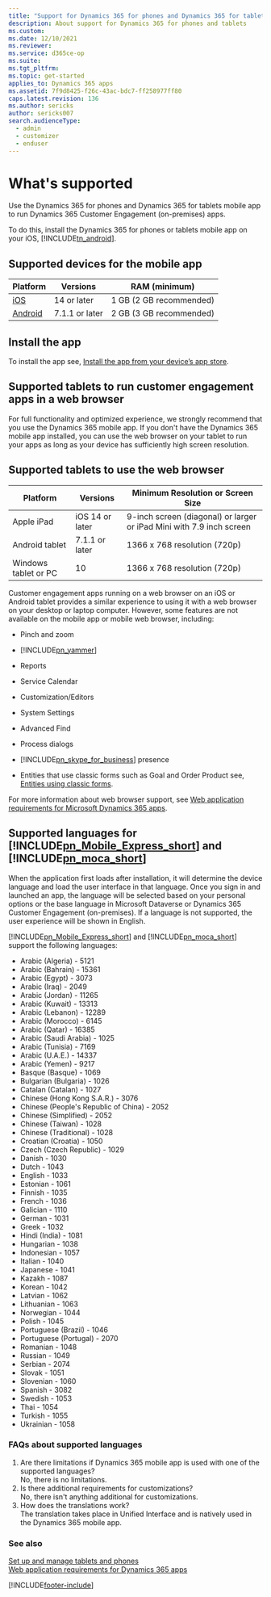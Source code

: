 ```yaml
---
title: "Support for Dynamics 365 for phones and Dynamics 365 for tablets | MicrosoftDocs"
description: About support for Dynamics 365 for phones and tablets
ms.custom:
ms.date: 12/10/2021
ms.reviewer:
ms.service: d365ce-op
ms.suite:
ms.tgt_pltfrm:
ms.topic: get-started
applies_to: Dynamics 365 apps
ms.assetid: 7f9d8425-f26c-43ac-bdc7-ff258977ff80
caps.latest.revision: 136
ms.author: sericks
author: sericks007
search.audienceType:
  - admin
  - customizer
  - enduser
---
```

# What's supported

Use the Dynamics 365 for phones and Dynamics 365 for tablets mobile app to run Dynamics 365 Customer Engagement (on-premises) apps.

To do this, install the Dynamics 365 for phones or tablets mobile app on your iOS, [!INCLUDE[tn_android](../includes/tn-android.md)]. 
  
## Supported devices for the mobile app

|                              Platform                              |   Versions    | RAM (minimum)  | 
|--------------------------------------------------------------------|---------------|----------------|
|       [iOS](./install-dynamics-365-for-phones-and-tablets.md#install-the-app-from-your-devices-app-store)       | 14 or later   |     1 GB (2 GB recommended)  |   
|     [Android](./install-dynamics-365-for-phones-and-tablets.md#install-the-app-from-your-devices-app-store)     | 7.1.1 or later |     2 GB (3 GB recommended)    | 
 
## Install the app 

To install the app see, [Install the app from your device’s app store](./install-dynamics-365-for-phones-and-tablets.md#install-the-app-from-your-devices-app-store).


## Supported tablets to run customer engagement apps in a web browser 

For full functionality and optimized experience, we strongly recommend that you use the Dynamics 365 mobile app. If you don't have the Dynamics 365 mobile app installed, you can  use the web browser on your tablet to run your apps as long as your device has sufficiently high screen resolution.


## Supported tablets to use the web browser
  
|                              Platform                              |   Versions    | Minimum Resolution or Screen Size  | 
|--------------------------------------------------------------------|---------------|------------------------------------|
|       Apple iPad      | iOS 14 or later  |     9-inch screen (diagonal) or larger or iPad Mini with 7.9 inch screen      |           
|     Android tablet  | 7.1.1 or later |     1366 x 768 resolution (720p)    |         
| Windows tablet or PC |      10       |     1366 x 768 resolution (720p) |
        

Customer engagement apps running on a web browser on an iOS or Android tablet provides a similar experience to using it with a web browser on your desktop or laptop computer. However, some features are not available on the mobile app or mobile web browser, including:
  
- Pinch and zoom  
  
- [!INCLUDE[pn_yammer](../includes/pn-yammer.md)]  
  
- Reports 

- Service Calendar 
  
- Customization/Editors  
  
- System Settings  
  
- Advanced Find  
  
- Process dialogs  
  
- [!INCLUDE[pn_skype_for_business](../includes/pn-skype-for-business.md)] presence  
  
- Entities that use classic forms such as Goal and Order Product see, [Entities using classic forms](../customerengagement/on-premises/customize/create-design-forms.md).  

For more information about web browser support, see [Web application requirements for Microsoft Dynamics 365 apps](/power-platform/admin/web-application-requirements).

## Supported languages for [!INCLUDE[pn_Mobile_Express_short](../includes/pn-mobile-express-short.md)] and [!INCLUDE[pn_moca_short](../includes/pn-moca-short.md)] 

When the application first loads after installation, it will determine the device language and load the user interface in that language.  Once you sign in and launched an app, the language will be selected based on your personal options or the base language in Microsoft Dataverse or Dynamics 365 Customer Engagement (on-premises). If a language is not supported, the user experience will be shown in English. 

 [!INCLUDE[pn_Mobile_Express_short](../includes/pn-mobile-express-short.md)] and [!INCLUDE[pn_moca_short](../includes/pn-moca-short.md)] support the following languages:  
  
- Arabic (Algeria) - 5121
- Arabic (Bahrain) - 15361
- Arabic (Egypt) - 3073
- Arabic (Iraq) - 2049
- Arabic (Jordan) - 11265
- Arabic (Kuwait) - 13313
- Arabic (Lebanon) - 12289
- Arabic (Morocco) - 6145
- Arabic (Qatar) - 16385
- Arabic (Saudi Arabia) - 1025
- Arabic (Tunisia) - 7169
- Arabic (U.A.E.) - 14337
- Arabic (Yemen) - 9217
- Basque (Basque) - 1069  
- Bulgarian (Bulgaria) - 1026  
- Catalan (Catalan) - 1027  
- Chinese (Hong Kong S.A.R.) - 3076  
- Chinese (People's Republic of China) - 2052  
- Chinese (Simplified) - 2052  
- Chinese (Taiwan) - 1028  
- Chinese (Traditional) - 1028  
- Croatian (Croatia) - 1050  
- Czech (Czech Republic) - 1029  
- Danish - 1030  
- Dutch - 1043  
- English - 1033  
- Estonian - 1061  
- Finnish - 1035  
- French - 1036  
- Galician - 1110
- German - 1031  
- Greek - 1032  
- Hindi (India) - 1081  
- Hungarian - 1038  
- Indonesian - 1057  
- Italian - 1040  
- Japanese - 1041  
- Kazakh - 1087  
- Korean - 1042  
- Latvian - 1062  
- Lithuanian - 1063  
- Norwegian - 1044  
- Polish - 1045  
- Portuguese (Brazil) - 1046  
- Portuguese (Portugal) - 2070  
- Romanian - 1048  
- Russian - 1049  
- Serbian - 2074
- Slovak - 1051  
- Slovenian - 1060  
- Spanish - 3082  
- Swedish - 1053  
- Thai - 1054  
- Turkish - 1055  
- Ukrainian - 1058  

### FAQs about supported languages

1. Are there limitations if Dynamics 365 mobile app is used with one of the supported languages? </br> No, there is no limitations.
2. Is there additional requirements for customizations? </br> No, there isn't anything additional for customizations.
3. How does the translations work? </br> The translation takes place in Unified Interface and is natively used in the Dynamics 365 mobile app.

  
### See also  
 [Set up and manage tablets and phones](set-up-dynamics-365-for-phones-and-dynamics-365-for-tablets.md)   
 [Web application requirements for Dynamics 365 apps](/power-platform/admin/web-application-requirements)   


[!INCLUDE[footer-include](../includes/footer-banner.md)]

